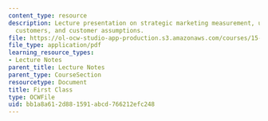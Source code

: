 ```yaml
---
content_type: resource
description: Lecture presentation on strategic marketing measurement, understanding
  customers, and customer assumptions.
file: https://ol-ocw-studio-app-production.s3.amazonaws.com/courses/15-821-listening-to-the-customer-fall-2002/bb1a8a612d881591abcd766212efc248_15_821_02_20first_20class.pdf
file_type: application/pdf
learning_resource_types:
- Lecture Notes
parent_title: Lecture Notes
parent_type: CourseSection
resourcetype: Document
title: First Class
type: OCWFile
uid: bb1a8a61-2d88-1591-abcd-766212efc248
---
```

